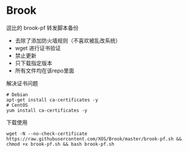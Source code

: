 # Brook
逗比的 brook-pf 转发脚本备份

- 去除了添加防火墙规则（不喜欢被乱改系统）
- wget 进行证书验证
- 禁止更新
- 只下载指定版本
- 所有文件均在该repo里面

解决证书问题
```
# Debian
apt-get install ca-certificates -y
# CentOS
yum install ca-certificates -y
```

下载使用
```
wget -N --no-check-certificate https://raw.githubusercontent.com/XOS/Brook/master/brook-pf.sh && chmod +x brook-pf.sh && bash brook-pf.sh

```
